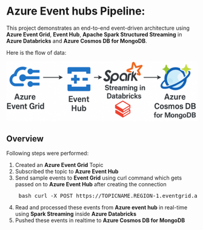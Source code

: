 # Azure Event hubs Pipeline:

This project demonstrates an end-to-end event-driven architecture using **Azure Event Grid**, **Event Hub**, **Apache Spark Structured Streaming** in **Azure Databricks** and **Azure Cosmos DB for MongoDB**.

Here is the flow of data:

![Data Pipeline Diagram](images/azure_event_grid_arch_2.PNG)

## Overview

Following steps were performed:

1. Created an **Azure Event Grid** Topic
2. Subscribed the topic to **Azure Event Hub**
3. Send sample events to **Event Grid** using curl command which gets passed on to **Azure Event Hub** after creating the connection
   <pre> bash curl -X POST https://TOPICNAME.REGION-1.eventgrid.azure.net/api/events \ -H "aeg-sas-key: YOURKEY" \ -H "Content-Type: application/json" \ -d '[ { "id": "1234", "eventType": "recordInserted", "subject": "/app/user/creation", "eventTime": "2025-04-24T10:00:00Z", "data": { "userId": "abc123", "userName": "johndoe" }, "dataVersion": "1.0" } ]' </pre>
4. Read and processed these events from **Azure event hub** in real-time using **Spark Streaming** inside **Azure Databricks**
5. Pushed these events in realtime to **Azure Cosmos DB for MongoDB**
